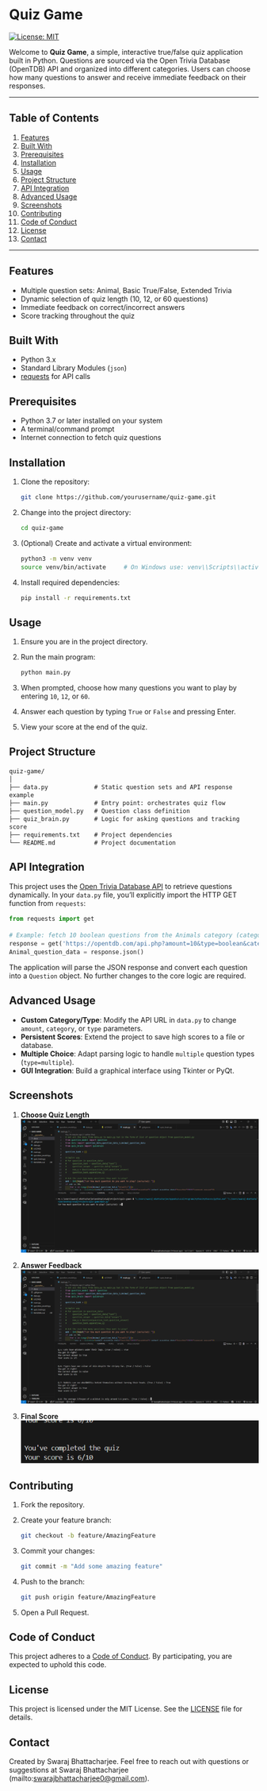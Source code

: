# Quiz Game


[![License: MIT](https://img.shields.io/badge/License-MIT-yellow.svg)](https://github.com/yourusername/quiz-game/blob/main/LICENSE)


Welcome to **Quiz Game**, a simple, interactive true/false quiz application built in Python. Questions are sourced via the Open Trivia Database (OpenTDB) API and organized into different categories. Users can choose how many questions to answer and receive immediate feedback on their responses.

---

## Table of Contents

1. [Features](#features)
2. [Built With](#built-with)
3. [Prerequisites](#prerequisites)
4. [Installation](#installation)
5. [Usage](#usage)
6. [Project Structure](#project-structure)
7. [API Integration](#api-integration)
8. [Advanced Usage](#advanced-usage)
9. [Screenshots](#screenshots)
10. [Contributing](#contributing)
11. [Code of Conduct](#code-of-conduct)
12. [License](#license)
13. [Contact](#contact)

---

## Features

* Multiple question sets: Animal, Basic True/False, Extended Trivia
* Dynamic selection of quiz length (10, 12, or 60 questions)
* Immediate feedback on correct/incorrect answers
* Score tracking throughout the quiz

## Built With

* Python 3.x
* Standard Library Modules (`json`)
* [requests](https://pypi.org/project/requests/) for API calls

## Prerequisites

* Python 3.7 or later installed on your system
* A terminal/command prompt
* Internet connection to fetch quiz questions

## Installation

1. Clone the repository:

   ```bash
   git clone https://github.com/yourusername/quiz-game.git
   ```
2. Change into the project directory:

   ```bash
   cd quiz-game
   ```
3. (Optional) Create and activate a virtual environment:

   ```bash
   python3 -m venv venv
   source venv/bin/activate     # On Windows use: venv\\Scripts\\activate
   ```
4. Install required dependencies:

   ```bash
   pip install -r requirements.txt
   ```

## Usage

1. Ensure you are in the project directory.
2. Run the main program:

   ```bash
   python main.py
   ```
3. When prompted, choose how many questions you want to play by entering `10`, `12`, or `60`.
4. Answer each question by typing `True` or `False` and pressing Enter.
5. View your score at the end of the quiz.

## Project Structure

```plaintext
quiz-game/
│
├── data.py             # Static question sets and API response example
├── main.py             # Entry point: orchestrates quiz flow
├── question_model.py   # Question class definition
├── quiz_brain.py       # Logic for asking questions and tracking score
├── requirements.txt    # Project dependencies
└── README.md           # Project documentation
```

## API Integration

This project uses the [Open Trivia Database API](https://opentdb.com/api_config.php) to retrieve questions dynamically. In your `data.py` file, you’ll explicitly import the HTTP GET function from `requests`:

```python
from requests import get

# Example: fetch 10 boolean questions from the Animals category (category ID 27)
response = get('https://opentdb.com/api.php?amount=10&type=boolean&category=27')
Animal_question_data = response.json()
```

The application will parse the JSON response and convert each question into a `Question` object. No further changes to the core logic are required.

## Advanced Usage

* **Custom Category/Type**: Modify the API URL in `data.py` to change `amount`, `category`, or `type` parameters.
* **Persistent Scores**: Extend the project to save high scores to a file or database.
* **Multiple Choice**: Adapt parsing logic to handle `multiple` question types (`type=multiple`).
* **GUI Integration**: Build a graphical interface using Tkinter or PyQt.

## Screenshots

1. **Choose Quiz Length**  
   ![Choose quiz length prompt](docs/step-choose-length.png)

2. **Answer Feedback**  
   ![Feedback when you answer “True”](docs/step-answer-true.png)

3. **Final Score**  
   ![Final score summary](docs/step-final-score.png)


## Contributing

1. Fork the repository.
2. Create your feature branch:

   ```bash
   git checkout -b feature/AmazingFeature
   ```
3. Commit your changes:

   ```bash
   git commit -m "Add some amazing feature"
   ```
4. Push to the branch:

   ```bash
   git push origin feature/AmazingFeature
   ```
5. Open a Pull Request.

## Code of Conduct

This project adheres to a [Code of Conduct](CODE_OF_CONDUCT.md). By participating, you are expected to uphold this code.

## License

This project is licensed under the MIT License. See the [LICENSE](LICENSE) file for details.

## Contact

Created by Swaraj Bhattacharjee. Feel free to reach out with questions or suggestions at Swaraj Bhattacharjee (mailto:swarajbhattacharjee0@gmail.com).
